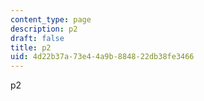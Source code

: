 ```yaml
---
content_type: page
description: p2
draft: false
title: p2
uid: 4d22b37a-73e4-4a9b-8848-22db38fe3466
---
```

p2